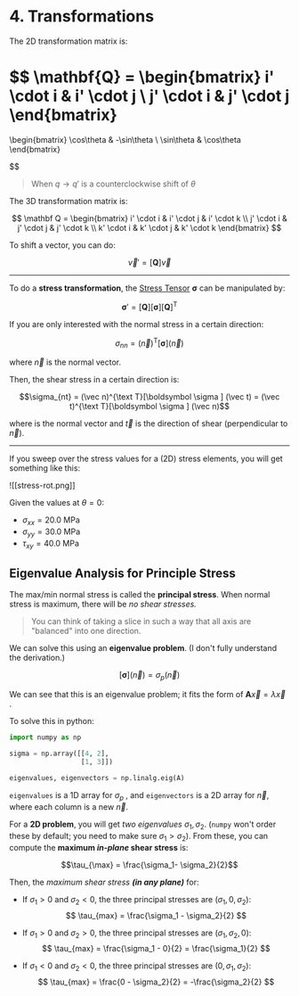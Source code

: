 # 4. Transformations


The 2D transformation matrix is:

$$
\mathbf{Q} = \begin{bmatrix}
i' \cdot i & i' \cdot j \\
j' \cdot i & j' \cdot j
\end{bmatrix}
=
\begin{bmatrix}
\cos\theta & -\sin\theta \\
\sin\theta & \cos\theta
\end{bmatrix}

$$

> When $q \to q'$ is a counterclockwise shift of $\theta$ 

The 3D transformation matrix is:

$$
\mathbf Q = \begin{bmatrix}
i' \cdot i & i' \cdot j & i' \cdot k \\
j' \cdot i & j' \cdot j & j' \cdot k \\
k' \cdot i & k' \cdot j & k' \cdot k
\end{bmatrix}
$$

To shift a vector, you can do:

$$\vec v' = [\mathbf Q] \vec v$$

---

To do a **stress transformation**, the [Stress Tensor](Stress%20Tensors.md) $\boldsymbol \sigma$ can be manipulated by:

$$\boldsymbol \sigma ' = [\mathbf Q] [\boldsymbol \sigma] [\mathbf Q]^{\text{T}}$$

If you are only interested with the normal stress in a certain direction:

$$\sigma_{nn} = (\vec n) ^{\text{T}}[\boldsymbol \sigma] (\vec n)$$

where $\vec n$ is the normal vector.

Then, the shear stress in a certain direction is:

$$\sigma_{nt} = (\vec n)^{\text T}[\boldsymbol \sigma ] (\vec t) = (\vec t)^{\text T}[\boldsymbol \sigma ] (\vec n)$$

where is the normal vector and $\vec t$ is the direction of shear (perpendicular to $\vec n$). 


---

If you sweep over the stress values for a (2D) stress elements, you will get something like this:

![[stress-rot.png]]

Given the values at $\theta = 0$:
- $\sigma_{xx} = 20.0 \text{ MPa}$ 
- $\sigma_{yy} = 30.0 \text{ MPa}$
- $\tau_{xy}   = 40.0 \text{ MPa}$


## Eigenvalue Analysis for Principle Stress

The max/min normal stress is called the **principal stress**. When normal stress is maximum, there will be *no shear stresses.* 

> You can think of taking a slice in such a way that all axis are "balanced" into one direction.

We can solve this using an **eigenvalue problem**. (I don't fully understand the derivation.)


$$[\boldsymbol \sigma ] (\vec n ) = \sigma _p (\vec n)$$

We can see that this is an eigenvalue problem; it fits the form of $\mathbf A\vec x = \lambda\vec x$ . 


To solve this in python:

```python
import numpy as np

sigma = np.array([[4, 2],
                  [1, 3]])
              
eigenvalues, eigenvectors = np.linalg.eig(A)
```


`eigenvalues` is a 1D array for $\sigma_p$ , and `eigenvectors` is a 2D array for $\vec n$, where each column is a new $\vec n$. 


For a **2D problem**, you will get *two eigenvalues* $\sigma _1 , \sigma_2$. (`numpy` won't order these by default; you need to make sure $\sigma _1 > \sigma _2$).  From these, you can compute the **maximum *in-plane* shear stress** is:


$$\tau_{\max} = \frac{\sigma_1- \sigma_2}{2}$$

Then, the *maximum shear stress **(in any plane)*** for:

- If $\sigma_1 > 0$ and $\sigma_2 < 0$, the three principal stresses are $(\sigma_1, 0, \sigma_2)$:
	  $$
	  \tau_{max} = \frac{\sigma_1 - \sigma_2}{2}
	  $$

- If $\sigma_1 > 0$ and $\sigma_2 > 0$, the three principal stresses are $(\sigma_1, \sigma_2, 0)$:
	  $$
	  \tau_{max} = \frac{\sigma_1 - 0}{2} = \frac{\sigma_1}{2}
	  $$

- If $\sigma_1 < 0$ and $\sigma_2 < 0$, the three principal stresses are $(0, \sigma_1, \sigma_2)$:
	  $$
	  \tau_{max} = \frac{0 - \sigma_2}{2} = -\frac{\sigma_2}{2}
	  $$


